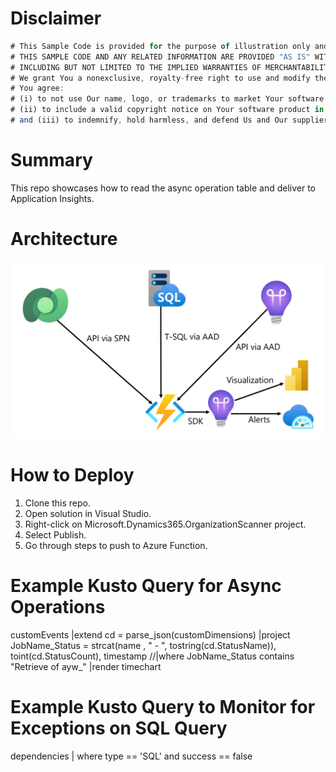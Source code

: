 # Disclaimer
```javascript
# This Sample Code is provided for the purpose of illustration only and is not intended to be used in a production environment. 
# THIS SAMPLE CODE AND ANY RELATED INFORMATION ARE PROVIDED "AS IS" WITHOUT WARRANTY OF ANY KIND, EITHER EXPRESSED OR IMPLIED, 
# INCLUDING BUT NOT LIMITED TO THE IMPLIED WARRANTIES OF MERCHANTABILITY AND/OR FITNESS FOR A PARTICULAR PURPOSE. 
# We grant You a nonexclusive, royalty-free right to use and modify the Sample Code and to reproduce and distribute the object code form of the Sample Code, provided that. 
# You agree: 
# (i) to not use Our name, logo, or trademarks to market Your software product in which the Sample Code is embedded; 
# (ii) to include a valid copyright notice on Your software product in which the Sample Code is embedded; 
# and (iii) to indemnify, hold harmless, and defend Us and Our suppliers from and against any claims or lawsuits, including attorneys’ fees, that arise or result from the use or distribution of the Sample Code 
```

# Summary
This repo showcases how to read the async operation table and deliver to Application Insights.

# Architecture
![alt text](./_artifacts/ArchitectureDiagram.JPG "Architecture Diagram")

# How to Deploy
1. Clone this repo.
2. Open solution in Visual Studio.
3. Right-click on Microsoft.Dynamics365.OrganizationScanner project.
4. Select Publish.
5. Go through steps to push to Azure Function.

# Example Kusto Query for Async Operations
customEvents
|extend cd = parse_json(customDimensions)
|project JobName_Status = strcat(name , " - ", tostring(cd.StatusName)), toint(cd.StatusCount), timestamp
//|where JobName_Status contains "Retrieve of ayw_"
|render timechart

# Example Kusto Query to Monitor for Exceptions on SQL Query
dependencies 
| where type == 'SQL' and success == false